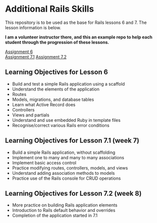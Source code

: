 # Additional Rails Skills

This repository is to be used as the base for Rails lessons 6 and 7.  The lesson information is below.

**I am a volunteer instructor there, and this an example repo to help each student through the progression of these lessons.**

[Assignment 6](/lessons/Assignment-Rails-Introduction.md)  
[Assignment 7.1](/lessons/Assignment-7_1-Active-Record-Associations.md) 
[Assignment 7.2](/lessons/Assignment-7_2-Subscriptions)   

## Learning Objectives for Lesson 6

- Build and test a simple Rails application using a scaffold
- Understand the elements of the application
- Routes
- Models, migrations, and database tables
- Learn what Active Record does
- Controllers
- Views and partials
- Understand and use embedded Ruby in template files
- Recognise/correct various Rails error conditions 

## Learning Objectives for Lesson 7.1 (week 7)

- Build a simple Rails application, without scaffolding
- Implement one to many and many to many associations
- Implement basic access control
- Practice modifying routes, controllers, models, and views
- Understand adding association methods to models
- Practice use of the Rails console for CRUD operations

## Learning Objectives for Lesson 7.2 (week 8)

- More practice on building Rails application elements
- Introduction to Rails default behavior and overrides
- Completion of the application started in 7.1

